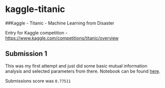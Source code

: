 # kaggle-titanic

##Kaggle - Titanic - Machine Learning from Disaster

Entry for Kaggle competition - https://www.kaggle.com/competitions/titanic/overview


## Submission 1

This was my first attempt and just did some basic mutual information analysis and selected parameters from there.
Notebook can be found [here](src/submission-01.ipynb).

Submissions score was `0.77511`

